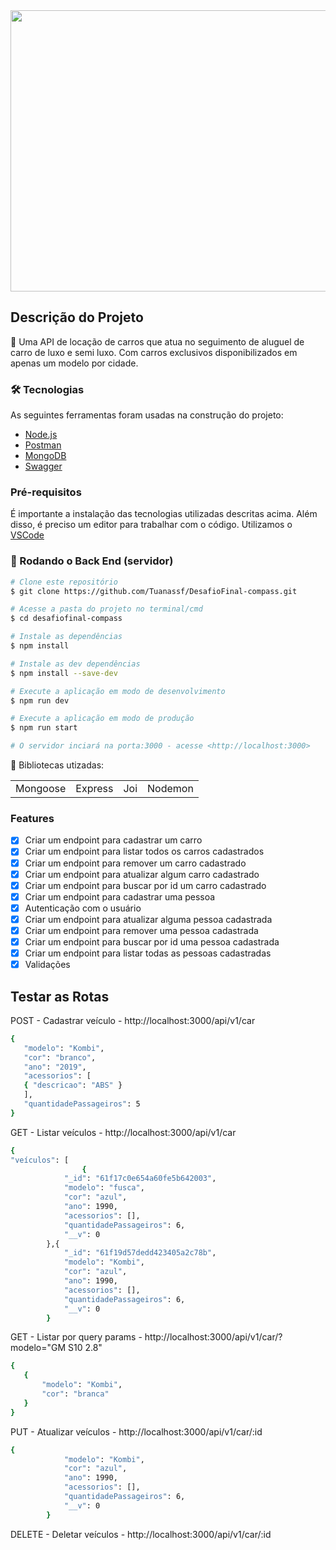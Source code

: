  
 <img src="https://user-images.githubusercontent.com/83101467/152079777-a64db24e-5a1d-45f5-a5cb-f530c12315e0.jpg"  width="10000" height="450">


## Descrição do Projeto
<p align="left">🚀 Uma API de locação de carros que atua no seguimento de aluguel de carro de luxo e semi luxo. Com carros exclusivos disponibilizados em apenas um modelo por cidade.</p> 

### 🛠 Tecnologias
As seguintes ferramentas foram usadas na construção do projeto:

- [Node.js](https://nodejs.org/en/)
- [Postman](https://www.postman.com/)
- [MongoDB](https://www.mongodb.com/)
- [Swagger](https://swagger.io/)

### Pré-requisitos
É importante a instalação das tecnologias utilizadas descritas acima. Além disso, é preciso um editor para trabalhar com o código. Utilizamos o [VSCode](https://code.visualstudio.com/)


### 🎲 Rodando o Back End (servidor)

```bash
# Clone este repositório
$ git clone https://github.com/Tuanassf/DesafioFinal-compass.git

# Acesse a pasta do projeto no terminal/cmd
$ cd desafiofinal-compass

# Instale as dependências
$ npm install

# Instale as dev dependências
$ npm install --save-dev

# Execute a aplicação em modo de desenvolvimento
$ npm run dev

# Execute a aplicação em modo de produção
$ npm run start

# O servidor inciará na porta:3000 - acesse <http://localhost:3000>
```
:file_folder: Bibliotecas utizadas:
<table>
  <tr>
    <td>Mongoose</td>
    <td>Express</td>
    <td>Joi</td>
    <td>Nodemon</td>    
  </tr>
</table>

### Features

- [x] Criar um endpoint para cadastrar um carro
- [x] Criar um endpoint para listar todos os carros cadastrados
- [x] Criar um endpoint para remover um carro cadastrado
- [x] Criar um endpoint para atualizar algum carro cadastrado
- [x] Criar um endpoint para buscar por id um carro cadastrado
- [x] Criar um endpoint para cadastrar uma pessoa
- [x] Autenticação com o usuário
- [x] Criar um endpoint para atualizar alguma pessoa cadastrada
- [x] Criar um endpoint para remover uma pessoa cadastrada
- [x] Criar um endpoint para buscar por id uma pessoa cadastrada
- [x] Criar um endpoint para listar todas as pessoas cadastradas
- [x] Validações
 
 ## Testar as Rotas

POST - Cadastrar veículo - http://localhost:3000/api/v1/car
 ```bash
{
    "modelo": "Kombi",
    "cor": "branco",
    "ano": "2019",
    "acessorios": [
    { "descricao": "ABS" }
    ],
    "quantidadePassageiros": 5
}

 ```
GET - Listar veículos - http://localhost:3000/api/v1/car
```bash
{
"veículos": [
                {
            "_id": "61f17c0e654a60fe5b642003",
            "modelo": "fusca",
            "cor": "azul",
            "ano": 1990,
            "acessorios": [],
            "quantidadePassageiros": 6,
            "__v": 0
        },{
            "_id": "61f19d57dedd423405a2c78b",
            "modelo": "Kombi",
            "cor": "azul",
            "ano": 1990,
            "acessorios": [],
            "quantidadePassageiros": 6,
            "__v": 0
        }


```
GET - Listar por query params - http://localhost:3000/api/v1/car/?modelo="GM S10 2.8"
 ```bash
 {
    {
        "modelo": "Kombi",
        "cor": "branca"
    }
}
 ```
PUT - Atualizar veículos - http://localhost:3000/api/v1/car/:id
```bash
{
            "modelo": "Kombi",
            "cor": "azul",
            "ano": 1990,
            "acessorios": [],
            "quantidadePassageiros": 6,
            "__v": 0
        }
```
DELETE - Deletar veículos - http://localhost:3000/api/v1/car/:id

```
